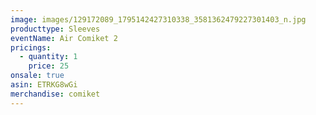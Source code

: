 ```yaml
---
image: images/129172089_1795142427310338_3581362479227301403_n.jpg
producttype: Sleeves
eventName: Air Comiket 2
pricings:
  - quantity: 1
    price: 25
onsale: true
asin: ETRKG8wGi
merchandise: comiket
---
```

